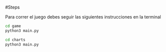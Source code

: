 #Steps

Para correr el juego debes seguir las siguientes instrucciones en la terminal
```sh
cd game 
python3 main.py
```
```sh
cd charts 
python3 main.py
```